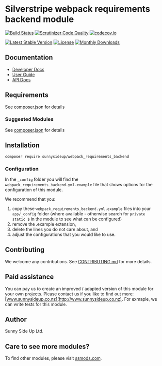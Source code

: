 # Silverstripe webpack requirements backend module
[![Build Status](https://travis-ci.org/sunnysideup/silverstripe-webpack_requirements_backend.svg?branch=master)](https://travis-ci.org/sunnysideup/silverstripe-webpack_requirements_backend)
[![Scrutinizer Code Quality](https://scrutinizer-ci.com/g/sunnysideup/silverstripe-webpack_requirements_backend/badges/quality-score.png?b=master)](https://scrutinizer-ci.com/g/sunnysideup/silverstripe-webpack_requirements_backend/?branch=master)
[![codecov.io](https://codecov.io/github/sunnysideup/silverstripe-webpack_requirements_backend/coverage.svg?branch=master)](https://codecov.io/github/sunnysideup/silverstripe-webpack_requirements_backend?branch=master)

[![Latest Stable Version](https://poser.pugx.org/sunnysideup/webpack_requirements_backend/version)](https://packagist.org/packages/sunnysideup/webpack_requirements_backend)
[![License](https://poser.pugx.org/sunnysideup/webpack_requirements_backend/license)](https://packagist.org/packages/sunnysideup/webpack_requirements_backend)
[![Monthly Downloads](https://poser.pugx.org/sunnysideup/webpack_requirements_backend/d/monthly)](https://packagist.org/packages/sunnysideup/webpack_requirements_backend)


## Documentation



 * [Developer Docs](docs/en/INDEX.md)
 * [User Guide](docs/en/userguide.md)
 * [API Docs](http://docs.ssmods.com/sunnysideup/webpack_requirements_backend/classes.xhtml)


## Requirements



See [composer.json](composer.json) for details


### Suggested Modules



See [composer.json](composer.json) for details


## Installation


```
composer require sunnysideup/webpack_requirements_backend
```

### Configuration



In the `_config` folder you will find the `webpack_requirements_backend.yml.example`
file that shows options for the configuration of this module.

We recommend that you:

  1. copy these `webpack_requirements_backend.yml.example` files into your
`app/_config` folder (where available - otherwise search for `private static $` in the module to see what can be configured)
  2. remove the .example extension,
  3. delete the lines you do not care about, and
  4. adjust the configurations that you would like to use.


## Contributing



We welcome any contributions. See [CONTRIBUTING.md](CONTRIBUTING.md) for more details.

## Paid assistance



You can pay us to create an improved / adapted version of this module for your own projects.  Please contact us if you like to find out more: [www.sunnysideup.co.nz](http://www.sunnysideup.co.nz).  For exmaple, we can write tests for this module.  

## Author



Sunny Side Up Ltd.


## Care to see more modules?

To find other modules, please visit [ssmods.com](http://ssmods.com/).
